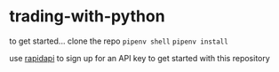 # trading-with-python

to get started...
clone the repo
`pipenv shell`
`pipenv install`

use [rapidapi](https://rapidapi.com/sparior/api/yahoo-finance15) to sign up for an API key to get started with this repository 

